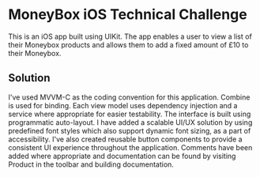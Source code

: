 # MoneyBox iOS Technical Challenge 

This is an iOS app built using UIKit. The app enables a user to view a list of their Moneybox products and allows them to add a fixed amount of £10 to their Moneybox. 

## Solution

I've used MVVM-C as the coding convention for this application. Combine is used for binding. Each view model uses dependency injection and a service where appropriate for easier testability. The interface is built using programmatic auto-layout. I have added a scalable UI/UX solution by using predefined font styles which also support dynamic font sizing, as a part of accessibility. I've also created reusable button components to provide a consistent UI experience throughout the application. Comments have been added where appropriate and documentation can be found by visiting Product in the toolbar and building documentation. 

